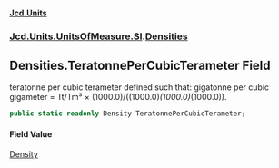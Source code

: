#### [Jcd.Units](index 'index')
### [Jcd.Units.UnitsOfMeasure.SI](Jcd.Units.UnitsOfMeasure.SI 'Jcd.Units.UnitsOfMeasure.SI').[Densities](Densities 'Jcd.Units.UnitsOfMeasure.SI.Densities')

## Densities.TeratonnePerCubicTerameter Field

teratonne per cubic terameter defined such that: gigatonne per cubic gigameter = Tt/Tm³ ×
(1000.0)/((1000.0)*(1000.0)*(1000.0)).

```csharp
public static readonly Density TeratonnePerCubicTerameter;
```

#### Field Value
[Density](Density 'Jcd.Units.UnitTypes.Density')